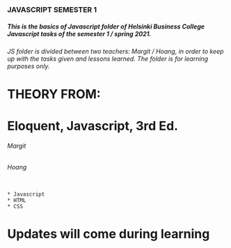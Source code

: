### JAVASCRIPT SEMESTER 1

##### This is the basics of Javascript folder of Helsinki Business College Javascript tasks of the semester 1 / spring 2021.

###### JS folder is divided between two teachers: Margit / Hoang, in order to keep up with the tasks given and lessons learned. The folder is for learning purposes only.

# THEORY FROM:

# Eloquent, Javascript, 3rd Ed.

###### Margit

###### Hoang

```

* Javascript
* HTML
* CSS
```

# Updates will come during learning
